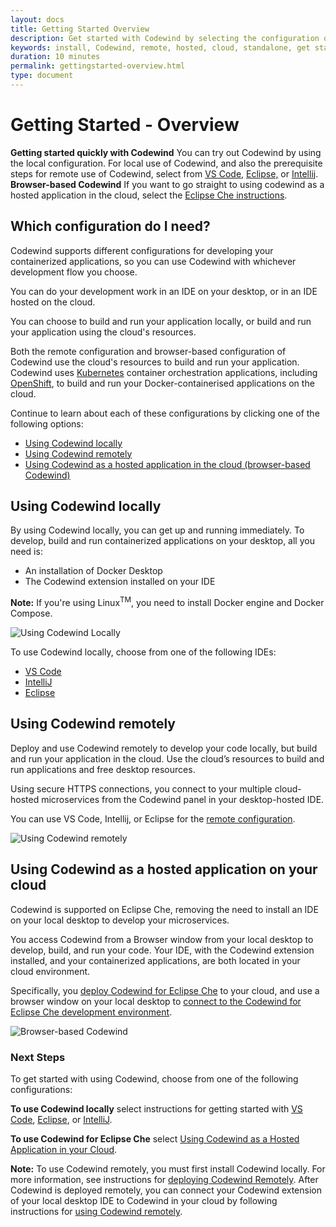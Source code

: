 ```yaml
---
layout: docs
title: Getting Started Overview
description: Get started with Codewind by selecting the configuration of Codewind you want to install. Understand the different configurations available - local, remote or browser-based - and select the most appropriate instructions.
keywords: install, Codewind, remote, hosted, cloud, standalone, get started, getting started, IDE, VS Code, Eclipse, Eclipse Che, IntelliJ, configuration, browser-based, browser
duration: 10 minutes
permalink: gettingstarted-overview.html
type: document
---
```

# Getting Started - Overview

<div class="callout">
	<b>Getting started quickly with Codewind</b> You can try out Codewind by using the local configuration. For local use of Codewind, and also the prerequisite steps for remote use of Codewind, select from <a href="./vsc-getting-started.html">VS Code,</a> <a href="./eclipse-getting-started.html">Eclipse,</a> or <a href="./intellij-getting-started.html">Intellij</a>.
</div>

<div class="callout">
	<b>Browser-based Codewind</b> If you want to go straight to using codewind as a hosted application in the cloud, select the <a href="./eclipseche-codewind-overview.html">Eclipse Che instructions</a>.
</div>

## Which configuration do I need?

Codewind supports different configurations for developing your containerized applications, so you can use Codewind with whichever development flow you choose.

You can do your development work in an IDE on your desktop, or in an IDE hosted on the cloud.

You can choose to build and run your application locally, or build and run your application using the cloud's resources. 

Both the remote configuration and browser-based configuration of Codewind use the cloud's resources to build and run your application. Codewind uses [Kubernetes](https://kubernetes.io/) container orchestration applications, including [OpenShift](https://www.openshift.com/), to build and run your Docker-containerised applications on the cloud.

Continue to learn about each of these configurations by clicking one of the following options:

* [Using Codewind locally](./gettingstarted-overview.html#using-codewind-locally)
* [Using Codewind remotely](./gettingstarted-overview.html#using-codewind-remotely)
* [Using Codewind as a hosted application in the cloud (browser-based Codewind)](./gettingstarted-overview.html#using-codewind-as-a-hosted-application-on-your-cloud)

## Using Codewind locally

By using Codewind locally, you can get up and running immediately. To develop, build and run containerized applications on your desktop, all you need is:
* An installation of Docker Desktop
* The Codewind extension installed on your IDE

**Note:** If you're using Linux<sup>TM</sup>, you need to install Docker engine and Docker Compose.

![Using Codewind Locally](./images/configs/LocalConfiguration.png)

To use Codewind locally, choose from one of the following IDEs:

* [VS Code](./vsc-getting-started.html)
* [IntelliJ](./intellij-getting-started.html)
* [Eclipse](./eclipse-getting-started.html)

## Using Codewind remotely
Deploy and use Codewind remotely to develop your code locally, but build and run your application in the cloud. Use the cloud’s resources to build and run applications and free desktop resources.

Using secure HTTPS connections, you connect to your multiple cloud-hosted microservices from the Codewind panel in your desktop-hosted IDE.

You can use VS Code, Intellij, or Eclipse for the [remote configuration](./remote-codewind-overview.html). 

 ![Using Codewind remotely](./images/configs/RemoteConfiguration.png)

## Using Codewind as a hosted application on your cloud
Codewind is supported on Eclipse Che, removing the need to install an IDE on your local desktop to develop your microservices.

You access Codewind from a Browser window from your local desktop to develop, build, and run your code. Your IDE, with the Codewind extension installed, and your containerized applications, are both located in your cloud environment. 

Specifically, you [deploy Codewind for Eclipse Che](./che-installinfo.html) to your cloud, and use a browser window on your local desktop to [connect to the Codewind for Eclipse Che development environment](./che-setupregistries.html).

![Browser-based Codewind](./images/configs/BrowserBasedConfiguration.png)

### Next Steps

To get started with using Codewind, choose from one of the following configurations:

**To use Codewind locally** select instructions for getting started with [VS Code](./vsc-getting-started.html), [Eclipse](./eclipse-getting-started.html), or [IntelliJ](./intellij-getting-started.html).

**To use Codewind for Eclipse Che** select [Using Codewind as a Hosted Application in your Cloud](./eclipseche-codewind-overview.html).

<div class="callout">
	<b>Note:</b> To use Codewind remotely, you must first install Codewind locally. For more information, see instructions for <a href="./remote-deploying-codewind.html">deploying Codewind Remotely</a>. After Codewind is deployed remotely, you can connect your Codewind extension of your local desktop IDE to Codewind in your cloud by following instructions for <a href="./remote-codewind-overview.html">using Codewind remotely</a>.
</div>

